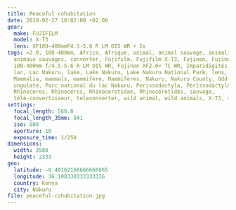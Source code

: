 ```yaml
---
title: Peaceful cohabitation
date: 2019-02-27 18:02:00 +02:00
gear:
  make: FUJIFILM
  model: X-T3
  lens: XF100-400mmF4.5-5.6 R LM OIS WR + 2x
tags: ×2.0, 100-400mm, Africa, Afrique, animal, animal sauvage, animalière,
  animaux sauvages, converter, Fujifilm, Fujifilm X-T3, Fujinon, Fujinon XF
  100-400mm f/4.5-5.6 R LM OIS WR, Fujinon XF2.0× TC WR, Imparidigités, Kenya,
  lac, Lac Nakuru, lake, Lake Nakuru, Lake Nakuru National Park, lens, mammal,
  Mammalia, mammals, mammifère, Mammifères, Nakuru, Nakuru County, Odd-toed
  ungulate, Parc national du lac Nakuru, Perissodactyla, Périssodactyles, rhino,
  Rhinoceros, Rhinocéros, Rhinocerotidae, Rhinocérotidés, sauvage,
  télé-convertisseur, teleconverter, wild animal, wild animals, X-T3, x2.0
settings:
  focal_length: 560.8
  focal_length_35mm: 841
  iso: 800
  aperture: 10
  exposure_time: 1/250
dimensions:
  width: 3500
  height: 2333
geo:
  latitude: -0.40162166666666665
  longitude: 36.108338333333336
  country: Kenya
  city: Nakuru
file: peaceful-cohabitation.jpg
---
```



